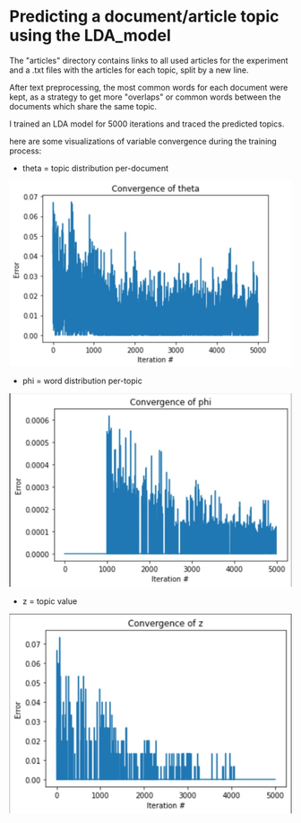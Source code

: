 # Predicting a document/article topic using the LDA_model

The "articles" directory contains links to all used articles for the experiment and a .txt files with the articles for each topic, split by a new line.

After text preprocessing, the most common words for each document were kept, as a strategy to get more "overlaps" or common words between the documents which share the same topic. 

I trained an LDA model for 5000 iterations and traced the predicted topics.

here are some visualizations of variable convergence during the training process:

- theta = topic distribution per-document

![image](/images/theta.jpg)

- phi = word distribution per-topic

![image](/images/phi.jpg)

- z = topic value

![image](/images/z.jpg)


